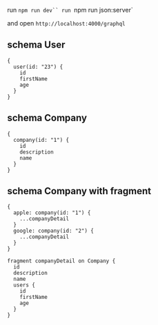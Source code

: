 run `npm run dev``
run `npm run json:server`

and open `http://localhost:4000/graphql`


## schema  User

```
{
  user(id: "23") {
    id
    firstName
    age
  }
}
```
## schema  Company

```
{
  company(id: "1") {
    id
    description
    name
  }
}
```

## schema Company with fragment

```
{
  apple: company(id: "1") {
    ...companyDetail
  }
  google: company(id: "2") {
    ...companyDetail
  }
}

fragment companyDetail on Company {
  id
  description
  name
  users {
    id
    firstName
    age
  }
}
```
